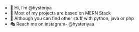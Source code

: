 - 👋 Hi, I’m @hysteriya
- 📔 Most of my projects are based on MERN Stack
- 🌱 Although you can find other stuff with python, java or php
- 🎭 Reach me on instagram- @hysteriyaa

<!---
hysteriya/hysteriya is a ✨ special ✨ repository because its `README.md` (this file) appears on your GitHub profile.
You can click the Preview link to take a look at your changes.
--->
